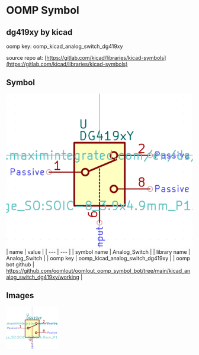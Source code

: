 # OOMP Symbol  
## dg419xy  by kicad  
  
oomp key: oomp_kicad_analog_switch_dg419xy  
  
source repo at: [https://gitlab.com/kicad/libraries/kicad-symbols](https://gitlab.com/kicad/libraries/kicad-symbols)  
## Symbol  
  
[![working.png](working_600.png)](working.png)  
| name | value | 
| --- | --- | 
| symbol name | Analog_Switch | 
| library name | Analog_Switch | 
| oomp key | oomp_kicad_analog_switch_dg419xy | 
| oomp bot github | https://github.com/oomlout/oomlout_oomp_symbol_bot/tree/main/kicad_analog_switch_dg419xy/working | 
## Images  
  
[![working.png](working_140.png)](working.png)  
